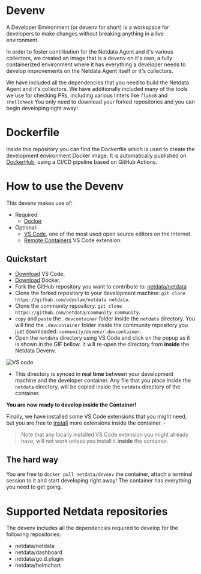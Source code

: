 # Devenv

A Developer Environment (or devenv for short) is a workspace for developers to make changes without breaking anything in a live environment. 

In order to foster contribution for the Netdata Agent and it's various collectors, we created an image that is a devenv on it's own, a fully containerized environment where it has everything a developer needs to develop improvements on the Netdata Agent itself or it's collectors.

We have included all the dependencies that you need to build the Netdata Agent and it's collectors. We have additionally included many of the tools we use for checking PRs, including various linters like `flake8` and `shellcheck`
You only need to download your forked repositories and you can begin developing right away!

# Dockerfile

Inside this repository you can find the Dockerfile which is used to create the development environment Docker image. It is automatically published on [DockerHub](https://hub.docker.com/r/netdata/devenv), using a CI/CD pipeline based on GitHub Actions. 

# How to use the Devenv 

This devenv makes use of:
- Required:
  - [Docker](https://www.docker.com/)
- Optional:
  - [VS Code](https://code.visualstudio.com/), one of the most used open source editors on the Internet.
  - [Remote Containers](https://marketplace.visualstudio.com/items?itemName=ms-vscode-remote.remote-containers) VS Code extension.

## Quickstart

- [Download](https://code.visualstudio.com/download) VS Code.
- [Download](https://www.docker.com/products/docker-desktop) Docker.
- Fork the GitHub repository you want to contribute to: [netdata/netdata](https://github.com/netdata/netdata)
- Clone the forked repository to your development machine: `git clone https://github.com/odyslam/netdata netdata`.
- Clone the community repository: `git clone https://github.com/netdata/community community`.
- `copy` and `paste` the `.devcontainer` folder inside the `netdata` directory. You will find the `.devcontainer` folder inside the community repository you just downloaded: `community/devenv/.devcontainer`.
- Open the `netdata` directory using VS Code and click on the popup as it is shown in the GIF bellow. It will re-open the directory from **inside** the Netdata Devenv.
  
![VS code](remote-containers-readme.gif)

- This directory is synced in **real time** between your development machine and the developer container. Any file that you place inside the `netdata` directory, will be copied inside the `netdata` directory of the container.
  
**You are now ready to develop inside the Container!**

Finally, we have installed some  VS Code extensions that you might need, but you are free to [install](https://code.visualstudio.com/docs/remote/containers#_managing-extensions) more extensions inside the container. - 

> Note that any locally installed VS Code extension you might already have, will not work unless you install it **inside** the container.

## The hard way

You are free to `docker pull netdata/devenv` the container, attach a terminal session to it and start developing right away! The container has everything you need to get going.

# Supported Netdata repositories

The devenv includes all the dependencies required to develop for the following repositories:
- netdata/netdata 
- netdata/dashboard
- netdata/go.d.plugin
- netdata/helmchart